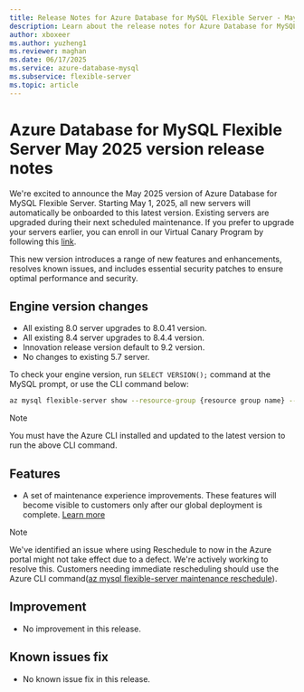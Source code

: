 ```yaml
---
title: Release Notes for Azure Database for MySQL Flexible Server - May 2025
description: Learn about the release notes for Azure Database for MySQL Flexible Server May 2025.
author: xboxeer
ms.author: yuzheng1
ms.reviewer: maghan
ms.date: 06/17/2025
ms.service: azure-database-mysql
ms.subservice: flexible-server
ms.topic: article
---
```


# Azure Database for MySQL Flexible Server May 2025 version release notes

We're excited to announce the May 2025 version of Azure Database for MySQL Flexible Server. Starting May 1, 2025, all new servers will automatically be onboarded to this latest version. Existing servers are upgraded during their next scheduled maintenance. If you prefer to upgrade your servers earlier, you can enroll in our Virtual Canary Program by following this [link](https://aka.ms/mysql/virtual-canary).

This new version introduces a range of new features and enhancements, resolves known issues, and includes essential security patches to ensure optimal performance and security.

## Engine version changes

- All existing 8.0 server upgrades to 8.0.41 version.
- All existing 8.4 server upgrades to 8.4.4 version.
- Innovation release version default to 9.2 version.
- No changes to existing 5.7 server.

To check your engine version, run `SELECT VERSION();` command at the MySQL prompt, or use the CLI command below:

```bash
az mysql flexible-server show --resource-group {resource group name} --name {server name} --query "fullVersion"
```

> [!NOTE]  
> You must have the Azure CLI installed and updated to the latest version to run the above CLI command.

## Features

- A set of maintenance experience improvements. These features will become visible to customers only after our global deployment is complete. [Learn more](../how-to-maintenance-portal.md)
> [!NOTE]  
> We've identified an issue where using ​​Reschedule to now​​ in the Azure portal might not take effect due to a defect. We're actively working to resolve this. Customers needing immediate rescheduling should use the Azure CLI command([az mysql flexible-server maintenance reschedule](/cli/azure/mysql/flexible-server/maintenance#az-mysql-flexible-server-maintenance-reschedule)).

## Improvement

- No improvement in this release.

## Known issues fix

- No known issue fix in this release.
